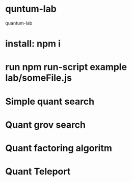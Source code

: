 # quntum-lab
quantum-lab

# install: npm i 

# run npm run-script example lab/someFile.js


# Simple quant search

# Quant grov search

# Quant factoring algoritm

# Quant Teleport

